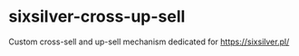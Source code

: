 # sixsilver-cross-up-sell
Custom cross-sell and up-sell mechanism dedicated for https://sixsilver.pl/
